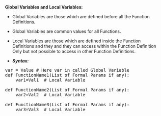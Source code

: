 **Global Variables and Local Variables:**
- Global Variables are those which are defined before all the Function Definitions.
- Global Variables are common values for all Functions.

- Local Variables are those which are defined inside the Function Definitions and they and they can access within the Function Definition Only but not possible to access in other Function Definitions.

- ***Syntax:***
<pre>
var = Value # Here var in called Global Variable
def FunctionName1(List of Formal Params if any):
    var1=Val1  # Local Variable

def FunctionName2(List of Formal Params if any):
    var2=Val2  # Local Variable
    
def FunctionName3(List of Formal Params if any):
    var3=Val3  # Local Variable</pre>
